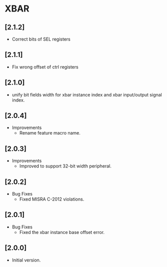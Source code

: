 # XBAR

## [2.1.2]

- Correct bits of SEL registers

## [2.1.1]

- Fix wrong offset of ctrl registers

## [2.1.0]

- unify bit fields width for xbar instance index and xbar
  input/output signal index.

## [2.0.4]

- Improvements
  - Rename feature macro name.

## [2.0.3]

- Improvements
  - Improved to support 32-bit width peripheral.

## [2.0.2]

- Bug Fixes
  - Fixed MISRA C-2012 violations.

## [2.0.1]

- Bug Fixes
  - Fixed the xbar instance base offset error.

## [2.0.0]

- Initial version.
